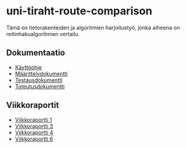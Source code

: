# uni-tiraht-route-comparison

Tämä on tietorakenteiden ja algoritmien harjoitustyö, jonka aiheena on
reitinhakualgoritmien vertailu.

## Dokumentaatio

- [Käyttöohje](https://github.com/meklu/uni-tiraht-route-comparison/blob/master/docs/k%C3%A4ytt%C3%B6ohje.md)
- [Määrittelydokumentti](https://github.com/meklu/uni-tiraht-route-comparison/blob/master/docs/m%C3%A4%C3%A4rittelydokumentti.md)
- [Testausdokumentti](https://github.com/meklu/uni-tiraht-route-comparison/blob/master/docs/testausdokumentti.md)
- [Toteutusdokumentti](https://github.com/meklu/uni-tiraht-route-comparison/blob/master/docs/toteutusdokumentti.md)

## Viikkoraportit

- [Viikkoraportti 1](https://github.com/meklu/uni-tiraht-route-comparison/blob/master/docs/viikkoraportti_1.md)
- [Viikkoraportti 3](https://github.com/meklu/uni-tiraht-route-comparison/blob/master/docs/viikkoraportti_3.md)
- [Viikkoraportti 4](https://github.com/meklu/uni-tiraht-route-comparison/blob/master/docs/viikkoraportti_4.md)
- [Viikkoraportti 6](https://github.com/meklu/uni-tiraht-route-comparison/blob/master/docs/viikkoraportti_6.md)
